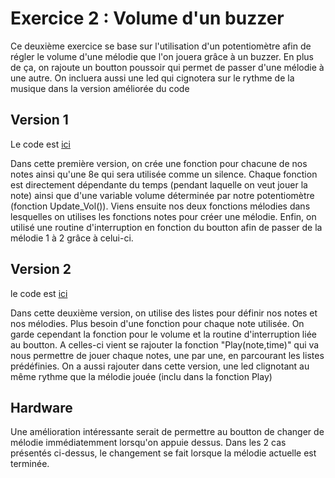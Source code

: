 # Exercice 2 : Volume d'un buzzer
Ce deuxième exercice se base sur l'utilisation d'un potentiomètre afin de régler le volume d'une mélodie que l'on jouera grâce à un buzzer. En plus de ça, on rajoute un boutton poussoir qui permet de passer d'une mélodie à une autre. On incluera aussi une led qui cignotera sur le rythme de la musique dans la version améliorée du code

## Version 1
Le code est [ici](BuzzerV1)

Dans cette première version, on crée une fonction pour chacune de nos notes ainsi qu'une 8e qui sera utilisée comme un silence. Chaque fonction est directement dépendante du temps (pendant laquelle on veut jouer la note) ainsi que d'une variable volume déterminée par notre potentiomètre (fonction Update_Vol()). 
Viens ensuite nos deux fonctions mélodies dans lesquelles on utilises les fonctions notes pour créer une mélodie. Enfin, on utilisé une routine d'interruption en fonction du boutton afin de passer de la mélodie 1 à 2 grâce à celui-ci.

## Version 2
le code est [ici](BuzzerV2)

Dans cette deuxième version, on utilise des listes pour définir nos notes et nos mélodies. Plus besoin d'une fonction pour chaque note utilisée. On garde cependant la fonction pour le volume et la routine d'interruption liée au boutton. A celles-ci vient se rajouter la fonction "Play(note,time)" qui va nous permettre de jouer chaque notes, une par une, en parcourant les listes prédéfinies.
On a aussi rajouter dans cette version, une led clignotant au même rythme que la mélodie jouée (inclu dans la fonction Play)

## Hardware


Une amélioration intéressante serait de permettre au boutton de changer de mélodie immédiatemment lorsqu'on appuie dessus. Dans les 2 cas présentés ci-dessus, le changement se fait lorsque la mélodie actuelle est terminée.
